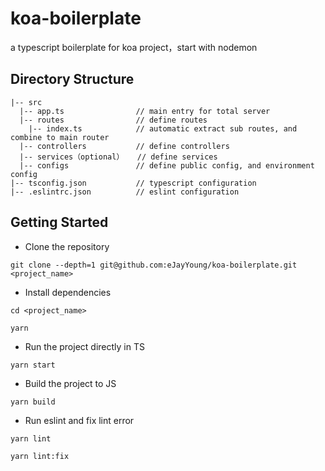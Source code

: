 # koa-boilerplate

a typescript boilerplate for koa project，start with nodemon


## Directory Structure

```
|-- src
  |-- app.ts                // main entry for total server
  |-- routes                // define routes
    |-- index.ts            // automatic extract sub routes, and combine to main router
  |-- controllers           // define controllers
  |-- services（optional）   // define services
  |-- configs               // define public config, and environment config
|-- tsconfig.json           // typescript configuration
|-- .eslintrc.json          // eslint configuration
``` 

## Getting Started
- Clone the repository
```
git clone --depth=1 git@github.com:eJayYoung/koa-boilerplate.git <project_name>
```

- Install dependencies
```
cd <project_name>

yarn
```

- Run the project directly in TS
```
yarn start
```

- Build the project to JS
```
yarn build
```

- Run eslint and fix lint error
```
yarn lint

yarn lint:fix
```
